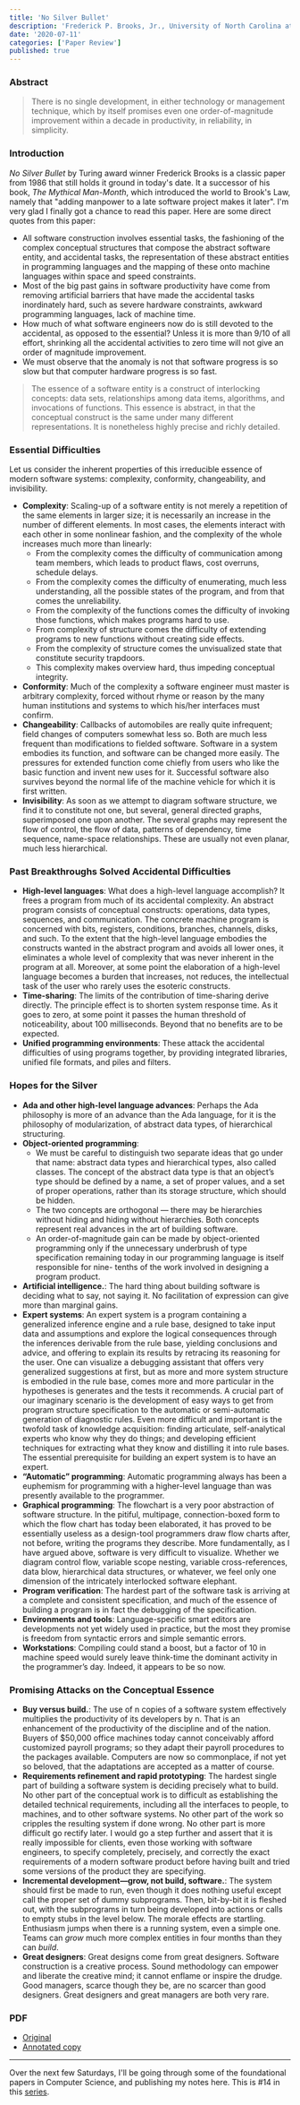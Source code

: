 ```yaml
---
title: 'No Silver Bullet'
description: 'Frederick P. Brooks, Jr., University of North Carolina at Chapel Hill'
date: '2020-07-11'
categories: ['Paper Review']
published: true
---
```


### Abstract

> There is no single development, in either technology or management technique, which by itself promises even one order-of-magnitude improvement within a decade in productivity, in reliability, in simplicity.

### Introduction

_No Silver Bullet_ by Turing award winner Frederick Brooks is a classic paper from 1986 that still holds it ground in today's date. It a successor of his book, _The Mythical Man-Month_, which introduced the world to Brook's Law, namely that "adding manpower to a late software project makes it later". I'm very glad I finally got a chance to read this paper. Here are some direct quotes from this paper:

- All software construction involves essential tasks, the fashioning of the complex conceptual structures that compose the abstract software entity, and accidental tasks, the representation of these abstract entities in programming languages and the mapping of these onto machine languages within space and speed constraints.
- Most of the big past gains in software productivity have come from removing artificial barriers that have made the accidental tasks inordinately hard, such as severe hardware constraints, awkward programming languages, lack of machine time.
- How much of what software engineers now do is still devoted to the accidental, as opposed to the essential? Unless it is more than 9/10 of all effort, shrinking all the accidental activities to zero time will not give an order of magnitude improvement.
- We must observe that the anomaly is not that software progress is so slow but that computer hardware progress is so fast.

> The essence of a software entity is a construct of interlocking concepts: data sets, relationships among data items, algorithms, and invocations of functions. This essence is abstract, in that the conceptual construct is the same under many different representations. It is nonetheless highly precise and richly detailed.

### Essential Difficulties

Let us consider the inherent properties of this irreducible essence of modern software systems: complexity, conformity, changeability, and invisibility.

- **Complexity**: Scaling-up of a software entity is not merely a repetition of the same elements in larger size; it is necessarily an increase in the number of different elements. In most cases, the elements interact with each other in some nonlinear fashion, and the complexity of the whole increases much more than linearly:
  - From the complexity comes the difficulty of communication among team members, which leads to product flaws, cost overruns, schedule delays.
  - From the complexity comes the difficulty of enumerating, much less understanding, all the possible states of the program, and from that comes the unreliability.
  - From the complexity of the functions comes the difficulty of invoking those functions, which makes programs hard to use.
  - From complexity of structure comes the difficulty of extending programs to new functions without creating side effects.
  - From the complexity of structure comes the unvisualized state that constitute security trapdoors.
  - This complexity makes overview hard, thus impeding conceptual integrity.
- **Conformity**: Much of the complexity a software engineer must master is arbitrary complexity, forced without rhyme or reason by the many human institutions and systems to which his/her interfaces must confirm.
- **Changeability**: Callbacks of automobiles are really quite infrequent; field changes of computers somewhat less so. Both are much less frequent than modifications to fielded software. Software in a system embodies its function, and software can be changed more easily. The pressures for extended function come chiefly from users who like the basic function and invent new uses for it. Successful software also survives beyond the normal life of the machine vehicle for which it is first written.
- **Invisibility**: As soon as we attempt to diagram software structure, we find it to constitute not one, but several, general directed graphs, superimposed one upon another. The several graphs may represent the flow of control, the flow of data, patterns of dependency, time sequence, name-space relationships. These are usually not even planar, much less hierarchical.

### Past Breakthroughs Solved Accidental Difficulties

- **High-level languages**: What does a high-level language accomplish? It frees a program from much of its accidental complexity. An abstract program consists of conceptual constructs: operations, data types, sequences, and communication. The concrete machine program is concerned with bits, registers, conditions, branches, channels, disks, and such. To the extent that the high-level language embodies the constructs wanted in the abstract program and avoids all lower ones, it eliminates a whole level of complexity that was never inherent in the program at all. Moreover, at some point the elaboration of a high-level language becomes a burden that increases, not reduces, the intellectual task of the user who rarely uses the esoteric constructs.
- **Time-sharing**: The limits of the contribution of time-sharing derive directly. The principle effect is to shorten system response time. As it goes to zero, at some point it passes the human threshold of noticeability, about 100 milliseconds. Beyond that no benefits are to be expected.
- **Unified programming environments**: These attack the accidental difficulties of using programs together, by providing integrated libraries, unified file formats, and piles and filters.

### Hopes for the Silver

- **Ada and other high-level language advances**: Perhaps the Ada philosophy is more of an advance than the Ada language, for it is the philosophy of modularization, of abstract data types, of hierarchical structuring.
- **Object-oriented programming**:
  - We must be careful to distinguish two separate ideas that go under that name: abstract data types and hierarchical types, also called classes. The concept of the abstract data type is that an object’s type should be defined by a name, a set of proper values, and a set of proper operations, rather than its storage structure, which should be hidden.
  - The two concepts are orthogonal — there may be hierarchies without hiding and hiding without hierarchies. Both concepts represent real advances in the art of building software.
  - An order-of-magnitude gain can be made by object-oriented programming only if the unnecessary underbrush of type specification remaining today in our programming language is itself responsible for nine- tenths of the work involved in designing a program product.
- **Artificial intelligence.**: The hard thing about building software is deciding what to say, not saying it. No facilitation of expression can give more than marginal gains.
- **Expert systems**: An expert system is a program containing a generalized inference engine and a rule base, designed to take input data and assumptions and explore the logical consequences through the inferences derivable from the rule base, yielding conclusions and advice, and offering to explain its results by retracing its reasoning for the user. One can visualize a debugging assistant that offers very generalized suggestions at first, but as more and more system structure is embodied in the rule base, comes more and more particular in the hypotheses is generates and the tests it recommends. A crucial part of our imaginary scenario is the development of easy ways to get from program structure specification to the automatic or semi-automatic generation of diagnostic rules. Even more difficult and important is the twofold task of knowledge acquisition: finding articulate, self-analytical experts who know why they do things; and developing efficient techniques for extracting what they know and distilling it into rule bases. The essential prerequisite for building an expert system is to have an expert.
- **“Automatic” programming**: Automatic programming always has been a euphemism for programming with a higher-level language than was presently available to the programmer.
- **Graphical programming**: The flowchart is a very poor abstraction of software structure. In the pitiful, multipage, connection-boxed form to which the flow chart has today been elaborated, it has proved to be essentially useless as a design-tool programmers draw flow charts after, not before, writing the programs they describe. More fundamentally, as I have argued above, software is very difficult to visualize. Whether we diagram control flow, variable scope nesting, variable cross-references, data blow, hierarchical data structures, or whatever, we feel only one dimension of the intricately interlocked software elephant.
- **Program verification**: The hardest part of the software task is arriving at a complete and consistent specification, and much of the essence of building a program is in fact the debugging of the specification.
- **Environments and tools**: Language-specific smart editors are developments not yet widely used in practice, but the most they promise is freedom from syntactic errors and simple semantic errors.
- **Workstations**: Compiling could stand a boost, but a factor of 10 in machine speed would surely leave think-time the dominant activity in the programmer’s day. Indeed, it appears to be so now.

### Promising Attacks on the Conceptual Essence

- **Buy versus build.**: The use of n copies of a software system effectively multiplies the productivity of its developers by n. That is an enhancement of the productivity of the discipline and of the nation. Buyers of \$50,000 office machines today cannot conceivably afford customized payroll programs; so they adapt their payroll procedures to the packages available. Computers are now so commonplace, if not yet so beloved, that the adaptations are accepted as a matter of course.
- **Requirements refinement and rapid prototyping**: The hardest single part of building a software system is deciding precisely what to build. No other part of the conceptual work is to difficult as establishing the detailed technical requirements, including all the interfaces to people, to machines, and to other software systems. No other part of the work so cripples the resulting system if done wrong. No other part is more difficult go rectify later. I would go a step further and assert that it is really impossible for clients, even those working with software engineers, to specify completely, precisely, and correctly the exact requirements of a modern software product before having built and tried some versions of the product they are specifying.
- **Incremental development—grow, not build, software.**: The system should first be made to run, even though it does nothing useful except call the proper set of dummy subprograms. Then, bit-by-bit it is fleshed out, with the subprograms in turn being developed into actions or calls to empty stubs in the level below. The morale effects are startling. Enthusiasm jumps when there is a running system, even a simple one. Teams can _grow_ much more complex entities in four months than they can _build_.
- **Great designers**: Great designs come from great designers. Software construction is a creative process. Sound methodology can empower and liberate the creative mind; it cannot enflame or inspire the drudge. Good managers, scarce though they be, are no scarcer than good designers. Great designers and great managers are both very rare.

### PDF

- [Original](https://s3.amazonaws.com/systemsandpapers/papers/Frederick_Brooks_87-No_Silver_Bullet_Essence_and_Accidents_of_Software_Engineering.pdf)
- [Annotated copy](./no-silver-bullet-annotated.pdf)

---

Over the next few Saturdays, I'll be going through some of the foundational papers in Computer Science, and publishing my notes here. This is #14 in this [series](https://anantjain.dev/#paper-reviews).
